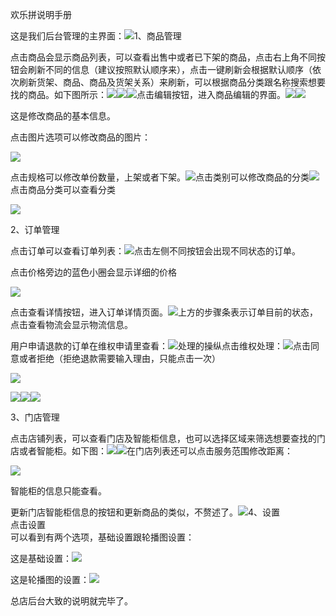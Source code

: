 欢乐拼说明手册

这是我们后台管理的主界面：![](https://dn-coding-net-production-pp.qbox.me/47ba818d-95af-4e0d-a84b-1e17966bc372.png)1、商品管理

点击商品会显示商品列表，可以查看出售中或者已下架的商品，点击右上角不同按钮会刷新不同的信息（建议按照默认顺序来），点击一键刷新会根据默认顺序（依次刷新货架、商品、商品及货架关系）来刷新，可以根据商品分类跟名称搜索想要找的商品。如下图所示：![](https://dn-coding-net-production-pp.qbox.me/37197686-8bbb-45c2-a4f1-7dae7d078081.png)![](https://dn-coding-net-production-pp.qbox.me/7deb8a60-d4a7-47ba-aab1-3a49335253aa.png)![](https://dn-coding-net-production-pp.qbox.me/ce40ae59-844a-440b-9a5d-e3b72b6df572.png)点击编辑按钮，进入商品编辑的界面。![](https://dn-coding-net-production-pp.qbox.me/4ce1f2c5-8b4a-4c56-99b0-7a18155b37ec.png)![](https://dn-coding-net-production-pp.qbox.me/f9ee7e7e-a4ff-4ff0-82fc-e508edaf89f2.png)

这是修改商品的基本信息。

点击图片选项可以修改商品的图片：

![](https://dn-coding-net-production-pp.qbox.me/a4931a4f-9e80-4fac-893d-954459156488.png)

点击规格可以修改单份数量，上架或者下架。![](https://dn-coding-net-production-pp.qbox.me/c3a38678-266c-40bc-bd2b-d8e393d89b7c.png)点击类别可以修改商品的分类![](https://dn-coding-net-production-pp.qbox.me/7607a081-8062-4972-943f-ac4d6839f403.png)点击商品分类可以查看分类

![](https://dn-coding-net-production-pp.qbox.me/41c63cf3-02e3-4c92-976c-dbe6153f6a92.png)

2、订单管理

点击订单可以查看订单列表：![](https://dn-coding-net-production-pp.qbox.me/c42f26e2-78e4-4381-bcbf-73d6b1549842.png)点击左侧不同按钮会出现不同状态的订单。

点击价格旁边的蓝色小圈会显示详细的价格

![](https://dn-coding-net-production-pp.qbox.me/0ee99d0e-8fef-49d4-8ed7-67a56a3b04f8.png)

点击查看详情按钮，进入订单详情页面。![](https://dn-coding-net-production-pp.qbox.me/27ed0062-0f70-4769-bce5-dd5bbaaecc65.png)上方的步骤条表示订单目前的状态，点击查看物流会显示物流信息。

用户申请退款的订单在维权申请里查看：![](https://dn-coding-net-production-pp.qbox.me/5175da69-fe3e-4732-a2e0-677ad27dd7e5.png)处理的操纵点击维权处理：![](https://dn-coding-net-production-pp.qbox.me/32a538c5-1a52-480c-93a5-bacb9ecec830.png)点击同意或者拒绝（拒绝退款需要输入理由，只能点击一次）

![](https://dn-coding-net-production-pp.qbox.me/18f20b01-161e-41f2-99c2-09ee5199a4ce.png)

![](https://dn-coding-net-production-pp.qbox.me/d59f5c77-5545-4add-8605-125bb42f2c68.png)![](https://dn-coding-net-production-pp.qbox.me/328b2b11-9d11-4371-a908-a512bd9035b5.png)![](https://dn-coding-net-production-pp.qbox.me/899ba8dc-251d-45cc-94be-504d0e2cef80.png)

3、门店管理

点击店铺列表，可以查看门店及智能柜信息，也可以选择区域来筛选想要查找的门店或者智能柜。如下图：![](https://dn-coding-net-production-pp.qbox.me/741b6bf8-8c00-41a3-a865-b495468ebf09.png)![](https://dn-coding-net-production-pp.qbox.me/a4b88ad4-9f94-44b2-857d-4d6ef89a0ba3.png)在门店列表还可以点击服务范围修改距离：

![](https://dn-coding-net-production-pp.qbox.me/308bae4d-9a90-478f-a9b8-7fdd796b8ee8.png)

智能柜的信息只能查看。

更新门店智能柜信息的按钮和更新商品的类似，不赘述了。![](https://dn-coding-net-production-pp.qbox.me/52723ed5-092b-49cb-8a75-ed395eb4e724.png)4、设置  
点击设置  
可以看到有两个选项，基础设置跟轮播图设置：

这是基础设置：![](https://dn-coding-net-production-pp.qbox.me/f56c906f-1a7c-426b-a289-a149b96eb1c2.png)

这是轮播图的设置：![](https://dn-coding-net-production-pp.qbox.me/271872f8-bf71-435f-a3e5-11cea3ad6089.png)

总店后台大致的说明就完毕了。

